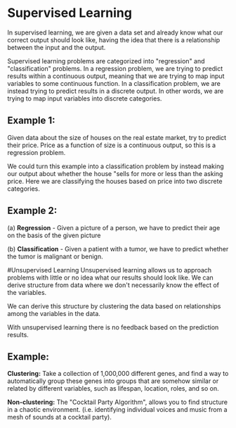 # Supervised Learning
In supervised learning, we are given a data set and already know what our correct output should look like, having the idea that there is a 
relationship between the input and the output.

Supervised learning problems are categorized into "regression" and "classification" problems. In a regression problem, we are trying to predict results 
within a continuous output, meaning that we are trying to map input variables to some continuous function. In a classification problem, we are instead trying to 
predict results in a discrete output. In other words, we are trying to map input variables into discrete categories. 

## Example 1:

Given data about the size of houses on the real estate market, try to predict their price. Price as a function of size is a continuous output, so this is a regression problem.

We could turn this example into a classification problem by instead making our output about whether the house "sells for more or less than the asking price.
Here we are classifying the houses based on price into two discrete categories.

## Example 2:

(a) **Regression** - Given a picture of a person, we have to predict their age on the basis of the given picture

(b) **Classification** - Given a patient with a tumor, we have to predict whether the tumor is malignant or benign. 

#Unsupervised Learning
Unsupervised learning allows us to approach problems with little or no idea what our results should look like. We can derive structure from data where we don't necessarily 
know the effect of the variables.

We can derive this structure by clustering the data based on relationships among the variables in the data.

With unsupervised learning there is no feedback based on the prediction results.

## Example:

**Clustering:** Take a collection of 1,000,000 different genes, and find a way to automatically group these genes into groups that are somehow similar or related 
by different variables, such as lifespan, location, roles, and so on.

**Non-clustering:** The "Cocktail Party Algorithm", allows you to find structure in a chaotic environment. 
(i.e. identifying individual voices and music from a mesh of sounds at a cocktail party).
